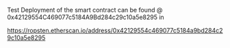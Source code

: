 Test Deployment of the smart contract can be found @ 0x42129554C469077c5184A9Bd284c29c10a5e8295 in

https://ropsten.etherscan.io/address/0x42129554c469077c5184a9bd284c29c10a5e8295
